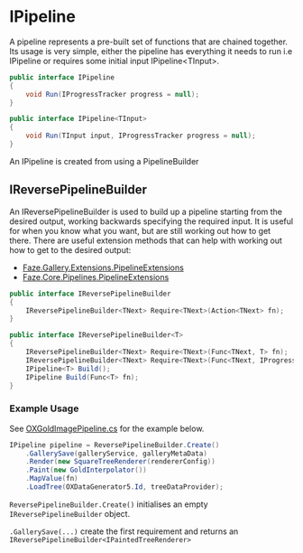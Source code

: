 # IPipeline

A pipeline represents a pre-built set of functions that are chained together. Its usage is very simple, either the pipeline has everything it needs to run i.e IPipeline or requires some initial input IPipeline&lt;TInput&gt;.

```csharp
public interface IPipeline
{
    void Run(IProgressTracker progress = null);
}

public interface IPipeline<TInput>
{
    void Run(TInput input, IProgressTracker progress = null);
}
```

An IPipeline is created from using a PipelineBuilder

## IReversePipelineBuilder

An IReversePipelineBuilder is used to build up a pipeline starting from the desired output, working backwards specifying the required input. It is useful for when you know what you want, but are still working out how to get there. There are useful extension methods that can help with working out how to get to the desired output:

* [Faze.Gallery.Extensions.PipelineExtensions](https://github.com/b-faze/faze/blob/d67c933395713416cb0109a63fa417cc832f10ba/src/examples/gallery/Faze.Examples.Gallery/Extensions/ReversePipelineExtensions.cs)
* [Faze.Core.Pipelines.PipelineExtensions](https://github.com/b-faze/faze/blob/d67c933395713416cb0109a63fa417cc832f10ba/src/libraries/Faze.Core/Faze.Core/Extensions/ReversePipelineExtensions.cs)

```csharp
public interface IReversePipelineBuilder
{
    IReversePipelineBuilder<TNext> Require<TNext>(Action<TNext> fn);
}

public interface IReversePipelineBuilder<T>
{
    IReversePipelineBuilder<TNext> Require<TNext>(Func<TNext, T> fn);
    IReversePipelineBuilder<TNext> Require<TNext>(Func<TNext, IProgressTracker, T> fn);
    IPipeline<T> Build();
    IPipeline Build(Func<T> fn);
}
```

### Example Usage

See [OXGoldImagePipeline.cs](https://github.com/b-faze/faze/blob/207ab4de2be5bd3a1317280c5c7826ac0aec2d29/src/examples/gallery/Faze.Examples.Gallery/Visualisations/OX/OXGoldImagePipeline.cs) for the example below.

```csharp
IPipeline pipeline = ReversePipelineBuilder.Create()
    .GallerySave(galleryService, galleryMetaData)
    .Render(new SquareTreeRenderer(rendererConfig))
    .Paint(new GoldInterpolator())
    .MapValue(fn)
    .LoadTree(OXDataGenerator5.Id, treeDataProvider);
```

`ReversePipelineBuilder.Create()` initialises an empty `IReversePipelineBuilder` object.

`.GallerySave(...)` create the first requirement and returns an `IReversePipelineBuilder<IPaintedTreeRenderer>`

